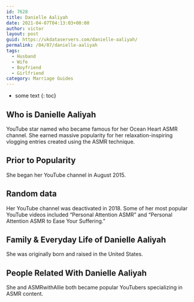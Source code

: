 ```yaml
---
id: 7628
title: Danielle Aaliyah
date: 2021-04-07T04:13:03+00:00
author: victor
layout: post
guid: https://ukdataservers.com/danielle-aaliyah/
permalink: /04/07/danielle-aaliyah
tags:
  - Husband
  - Wife
  - Boyfriend
  - Girlfriend
category: Marriage Guides
---
```


* some text
{: toc}


## Who is Danielle Aaliyah



YouTube star named who became famous for her Ocean Heart ASMR channel. She earned massive popularity for her relaxation-inspiring vlogging entries created using the ASMR technique. 

                
                
                
## Prior to Popularity



She began her YouTube channel in August 2015. 

                
                
                
## Random data



Her YouTube channel was deactivated in 2018. Some of her most popular YouTube videos included &#8220;Personal Attention ASMR&#8221; and &#8220;Personal Attention ASMR to Ease Your Suffering.&#8221;

                
                
                
## Family & Everyday Life of Danielle Aaliyah



She was originally born and raised in the United States. 

                
                
                
## People Related With Danielle Aaliyah



She and ASMRwithAllie both became popular YouTubers specializing in ASMR content.  

                
              
            
          
          
          